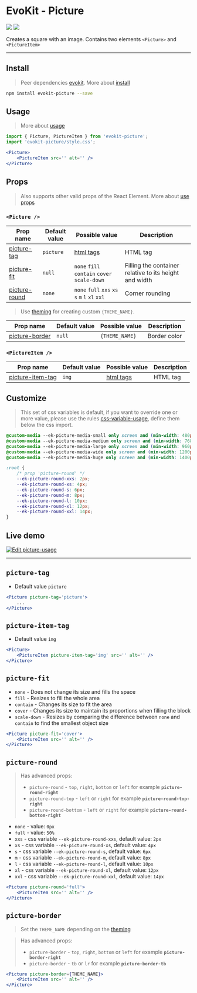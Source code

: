 [evokit]: /packages/evokit/
[CHANGELOG]: /packages/evokit-picture/CHANGELOG.md

[css-variable-usage]: //w3schools.com/css/css3_variables.asp
[html-all-tags]: //www.w3schools.com/tags/default.asp

[create_theme]: /docs/base/theme.md
[installation]: /docs/getting-started/installation.md
[quik-start]: /docs/getting-started/quick-start.md
[use-props]: /docs/getting-started/props.md

[picture-tag]: #picture-tag
[picture-item-tag]: #picture-item-tag
[picture-fit]: #picture-fit
[picture-round]: #picture-round
[picture-border]: #picture-border

# EvoKit - Picture

[![](https://img.shields.io/npm/v/evokit-picture.svg)](https://www.npmjs.com/package/evokit-picture)
[![](https://img.shields.io/badge/page-CHANGELOG-42b983)][CHANGELOG]

Creates a square with an image. Contains two elements `<Picture>` and `<PictureItem>`

---

## Install

> Peer dependencies [evokit]. More about [install][installation]

```bash
npm install evokit-picture --save
```

## Usage

> More about [usage][quik-start]

```jsx
import { Picture, PictureItem } from 'evokit-picture';
import 'evokit-picture/style.css';

<Picture>
    <PictureItem src='' alt='' />
</Picture>

```

## Props

> Also supports other valid props of the React Element. More about [use props][use-props]

### `<Picture />`

| Prop name       | Default value | Possible value | Description |
|-----------------|---------------|----------------|-------------|
| [picture-tag]   | `picture`     | [html tags][html-all-tags] | HTML tag    |
| [picture-fit]   | `null`        | `none` `fill` `contain` `cover` `scale-down`    | Filling the container relative to its height and width |
| [picture-round] | `none`        | `none` `full` `xxs` `xs` `s` `m` `l` `xl` `xxl` | Corner rounding |

> Use [theming][create_theme] for creating custom `{THEME_NAME}`.

| Prop name        | Default value  | Possible value | Description  |
|------------------|----------------|----------------|--------------|
| [picture-border] | `null`         | `{THEME_NAME}` | Border color |

### `<PictureItem />`

| Prop name          | Default value | Possible value             | Description |
|--------------------|---------------|----------------------------|-------------|
| [picture-item-tag] | `img`         | [html tags][html-all-tags] | HTML tag    |

## Customize

> This set of css variables is default, if you want to override one or more value, please use the rules [css-variable-usage], define them below the css import.

```css
@custom-media --ek-picture-media-small only screen and (min-width: 480px);
@custom-media --ek-picture-media-medium only screen and (min-width: 768px);
@custom-media --ek-picture-media-large only screen and (min-width: 960px);
@custom-media --ek-picture-media-wide only screen and (min-width: 1200px);
@custom-media --ek-picture-media-huge only screen and (min-width: 1400px);

:root {
    /* prop 'picture-round' */
    --ek-picture-round-xxs: 2px;
    --ek-picture-round-xs: 4px;
    --ek-picture-round-s: 6px;
    --ek-picture-round-m: 8px;
    --ek-picture-round-l: 10px;
    --ek-picture-round-xl: 12px;
    --ek-picture-round-xxl: 14px;
}
```

## Live demo

[![Edit picture-usage](https://codesandbox.io/static/img/play-codesandbox.svg)](https://codesandbox.io/embed/pictureusage-q6brs?fontsize=14 ':include :type=iframe width=100% height=500px')

---

## `picture-tag`

- Default value `picture`

```jsx
<Picture picture-tag='picture'>
    ...
</Picture>
```

## `picture-item-tag`

- Default value `img`

```jsx
<Picture>
    <PictureItem picture-item-tag='img' src='' alt='' />
</Picture>
```

## `picture-fit`

- `none` - Does not change its size and fills the space
- `fill` - Resizes to fill the whole area
- `contain` - Сhanges its size to fit the area
- `cover` - Сhanges its size to maintain its proportions when filling the block
- `scale-down` - Resizes by comparing the difference between `none` and` contain` to find the smallest object size

```jsx
<Picture picture-fit='cover'>
    <PictureItem src='' alt='' />
</Picture>
```

## `picture-round`

> Has advanced props:
> - `picture-round` - `top`, `right`, `bottom` or `left` for example **`picture-round-right`**
> - `picture-round-top` - `left` or `right` for example **`picture-round-top-right`**
> - `picture-round-bottom` - `left` or `right` for example **`picture-round-bottom-right`**

- `none` - value: `0px`
- `full` - value: `50%`
- `xxs` - css variable `--ek-picture-round-xxs`, default value: `2px`
- `xs` - css variable `--ek-picture-round-xs`, default value: `4px`
- `s` - css variable `--ek-picture-round-s`, default value: `6px`
- `m` - css variable `--ek-picture-round-m`, default value: `8px`
- `l` - css variable `--ek-picture-round-l`, default value: `10px`
- `xl` - css variable `--ek-picture-round-xl`, default value: `12px`
- `xxl` - css variable `--ek-picture-round-xxl`, default value: `14px`

```jsx
<Picture picture-round='full'>
    <PictureItem src='' alt='' />
</Picture>
```

## `picture-border`

> Set the `THEME_NAME` depending on the [theming][create_theme]

> Has advanced props:
> - `picture-border` - `top`, `right`, `bottom` or `left` for example **`picture-border-right`**
> - `picture-border` - `tb` or `lr` for example **`picture-border-tb`**

```jsx
<Picture picture-border={THEME_NAME}>
    <PictureItem src='' alt='' />
</Picture>
```
